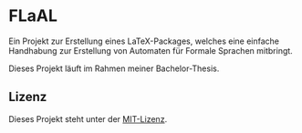 # FLaAL
Ein Projekt zur Erstellung eines LaTeX-Packages, welches eine einfache Handhabung zur Erstellung von Automaten für Formale Sprachen mitbringt.

Dieses Projekt läuft im Rahmen meiner Bachelor-Thesis.

## Lizenz

Dieses Projekt steht unter der [MIT-Lizenz](https://opensource.org/licenses/MIT).


